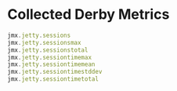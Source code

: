 # Collected Derby Metrics

```javascript
jmx.jetty.sessions
jmx.jetty.sessionsmax
jmx.jetty.sessionstotal
jmx.jetty.sessiontimemax
jmx.jetty.sessiontimemean
jmx.jetty.sessiontimestddev
jmx.jetty.sessiontimetotal
```